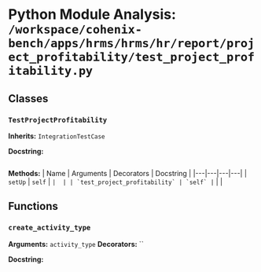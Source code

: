 # Python Module Analysis: `/workspace/cohenix-bench/apps/hrms/hrms/hr/report/project_profitability/test_project_profitability.py`

## Classes

### `TestProjectProfitability`
**Inherits:** `IntegrationTestCase`


**Docstring:**
```

```

**Methods:**
| Name | Arguments | Decorators | Docstring |
|---|---|---|---|
| `setUp` | `self` | `` |  |
| `test_project_profitability` | `self` | `` |  |





## Functions

### `create_activity_type`
**Arguments:** `activity_type`
**Decorators:** ``

**Docstring:**
```

```

